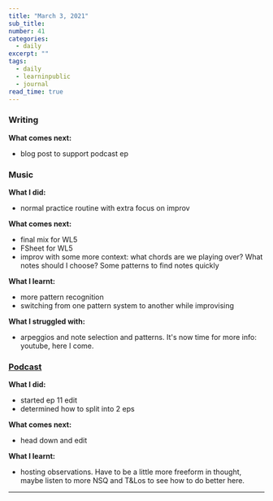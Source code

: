 ```yaml
---
title: "March 3, 2021"
sub_title:
number: 41
categories:
  - daily
excerpt: ""
tags:
  - daily
  - learninpublic
  - journal
read_time: true
---
```


### Writing
**What comes next:**
- blog post to support podcast ep

### Music
**What I did:**
- normal practice routine with extra focus on improv

**What comes next:**
- final mix for WL5 
- FSheet for WL5
- improv with some more context: what chords are we playing over? What notes should I choose? Some patterns to find notes quickly

**What I learnt:**
- more pattern recognition
- switching from one pattern system to another while improvising

**What I struggled with:**
- arpeggios and note selection and patterns. It's now time for more info: youtube, here I come. 

### [Podcast](http://frndshiptime.com)
**What I did:** 
- started ep 11 edit
- determined how to split into 2 eps

**What comes next:**
- head down and edit

**What I learnt:**
- hosting observations. Have to be a little more freeform in thought, maybe listen to more NSQ and T&Los to see how to do better here. 

---
